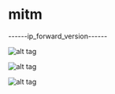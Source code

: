 # mitm

------ip_forward_version------

![alt tag](https://github.com/y2sman/mitm/edit/master/img/attack.PNG)

![alt tag](https://github.com/y2sman/mitm/edit/master/img/attack_2.PNG)

![alt tag](https://github.com/y2sman/mitm/edit/master/img/victim.PNG)
